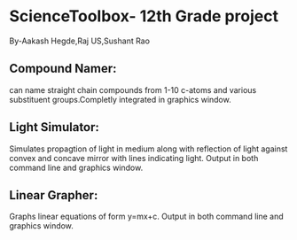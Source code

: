 # ScienceToolbox- 12th Grade project 
By-Aakash Hegde,Raj US,Sushant Rao

## Compound Namer:
can name straight chain compounds from 1-10 c-atoms and various
substituent groups.Completly integrated in graphics window.

## Light Simulator:
Simulates propagtion of light in medium along with reflection of light 
against convex and concave mirror with lines indicating light. Output in 
both command line and graphics window.

## Linear Grapher:
Graphs linear equations of form y=mx+c. Output in 
both command line and graphics window.

